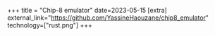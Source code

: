 +++
title = "Chip-8 emulator"
date=2023-05-15
[extra]
external_link="https://github.com/YassineHaouzane/chip8_emulator"
technology=["rust.png"]
+++